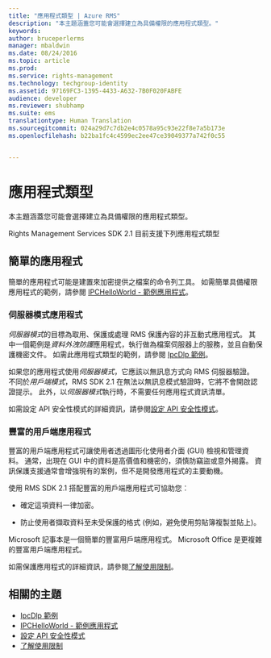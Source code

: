 ```yaml
---
title: "應用程式類型 | Azure RMS"
description: "本主題涵蓋您可能會選擇建立為具備權限的應用程式類型。"
keywords: 
author: bruceperlerms
manager: mbaldwin
ms.date: 08/24/2016
ms.topic: article
ms.prod: 
ms.service: rights-management
ms.technology: techgroup-identity
ms.assetid: 97169FC3-1395-4433-A632-7B0F020FABFE
audience: developer
ms.reviewer: shubhamp
ms.suite: ems
translationtype: Human Translation
ms.sourcegitcommit: 024a29d7c7db2e4c0578a95c93e22f8e7a5b173e
ms.openlocfilehash: b22ba1fc4c4599ec2ee47ce39049377a742f0c55


---
```


# 應用程式類型


本主題涵蓋您可能會選擇建立為具備權限的應用程式類型。

Rights Management Services SDK 2.1 目前支援下列應用程式類型

## 簡單的應用程式

簡單的應用程式可能是建置來加密提供之檔案的命令列工具。 如需簡單具備權限應用程式的範例，請參閱 [IPCHelloWorld - 範例應用程式](how-to-build-your-first-application.md)。

### 伺服器模式應用程式

*伺服器模式*的目標為取用、保護或處理 RMS 保護內容的非互動式應用程式。 其中一個範例是*資料外洩防護*應用程式，執行做為檔案伺服器上的服務，並且自動保護機密文件。 如需此應用程式類型的範例，請參閱 [IpcDlp 範例](https://Code.MSDN.Microsoft.Com/IpcDlp-Sample-Application-d30bb99d)。

如果您的應用程式使用*伺服器模式*，它應該以無訊息方式向 RMS 伺服器驗證。 不同於*用戶端模式*，RMS SDK 2.1 在無法以無訊息模式驗證時，它將不會開啟認證提示。 此外，以*伺服器模式*執行時，不需要任何應用程式資訊清單。

如需設定 API 安全性模式的詳細資訊，請參閱[設定 API 安全性模式](setting-the-api-security-mode-api-mode.md)。

### 豐富的用戶端應用程式

豐富的用戶端應用程式可讓使用者透過圖形化使用者介面 (GUI) 檢視和管理資料。 通常，出現在 GUI 中的資料是高價值和機密的，須慎防竊盜或意外揭露。 資訊保護支援通常會增強現有的案例，但不是開發應用程式的主要動機。

使用 RMS SDK 2.1 搭配豐富的用戶端應用程式可協助您︰

-   確定這項資料一律加密。

-   防止使用者擷取資料至未受保護的格式 (例如，避免使用剪貼簿複製並貼上)。

Microsoft 記事本是一個簡單的豐富用戶端應用程式。 Microsoft Office 是更複雜的豐富用戶端應用程式。

如需保護應用程式的詳細資訊，請參閱[了解使用限制](understanding-usage-restrictions.md)。

## 相關的主題

* [IpcDlp 範例](https://Code.MSDN.Microsoft.Com/IpcDlp-Sample-Application-d30bb99d)
* [IPCHelloWorld - 範例應用程式](how-to-build-your-first-application.md)
* [設定 API 安全性模式](setting-the-api-security-mode-api-mode.md)
* [了解使用限制](understanding-usage-restrictions.md)



<!--HONumber=Aug16_HO4-->


